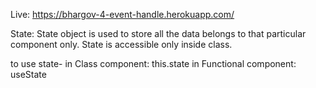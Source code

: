 Live: https://bhargov-4-event-handle.herokuapp.com/

State: State object is used to store all the data belongs to that particular component only. State is accessible only inside class.

to use state-
in Class component: this.state
in Functional component: useState
